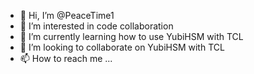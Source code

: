- 👋 Hi, I’m @PeaceTime1
- 👀 I’m interested in code collaboration 
- 🌱 I’m currently learning how to use YubiHSM with TCL
- 💞️ I’m looking to collaborate on YubiHSM with TCL
- 📫 How to reach me ...

<!---
PeaceTime1/PeaceTime1 is a ✨ special ✨ repository because its `README.md` (this file) appears on your GitHub profile.
You can click the Preview link to take a look at your changes.
--->
